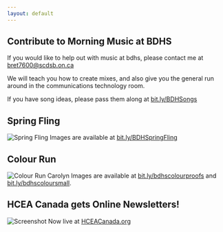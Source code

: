 ```yaml
---
layout: default
---
```


## Contribute to Morning Music at BDHS
If you would like to help out with music at bdhs, please contact me at bret7600@scdsb.on.ca

We will teach you how to create mixes, and also give you the general run around in the communications technology room.

If you have song ideas, please pass them along at [bit.ly/BDHSongs](http://bit.ly/BDHSongs)

## Spring Fling
![Spring Fling](https://brettpetch.github.io/assets/img/JamesJung-215.jpg)
Images are available at [bit.ly/BDHSpringFling](https://bit.ly/BDHSpringFling)

## Colour Run

![Colour Run Carolyn](https://brettpetch.github.io/assets/img/ColourRun-small-134.jpg)
Images are available at [bit.ly/bdhscolourproofs](http://bit.ly/bdhscolourproofs) and [bit.ly/bdhscoloursmall](http://bit.ly/bdhscoloursmall).

## HCEA Canada gets Online Newsletters!
![Screenshot](https://brettpetch.github.io/assets/img/hcea/newsletterlanding.png)
Now live at [HCEACanada.org](https://hceacanada.org/membership/newsletter-2/)
